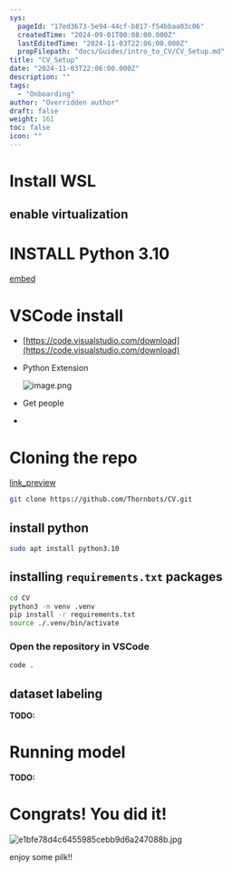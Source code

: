 ```yaml
---
sys:
  pageId: "17ed3673-5e94-44cf-b817-f54bbaa03c06"
  createdTime: "2024-09-01T00:08:00.000Z"
  lastEditedTime: "2024-11-03T22:06:00.000Z"
  propFilepath: "docs/Guides/intro_to_CV/CV_Setup.md"
title: "CV_Setup"
date: "2024-11-03T22:06:00.000Z"
description: ""
tags:
  - "Onboarding"
author: "Overridden author"
draft: false
weight: 161
toc: false
icon: ""
---
```


# Install WSL

## enable virtualization

# INSTALL Python 3.10

[embed](https://www.rose-hulman.edu/class/csse/csse132/2425a/labs/prelab1-wsl2.html)

# VSCode install

- [https://code.visualstudio.com/download](https://code.visualstudio.com/download)
- Python Extension

	![image.png](https://prod-files-secure.s3.us-west-2.amazonaws.com/d518164a-d88e-44d1-a4ee-3adb3bd8bce0/d82b6650-a5e4-4d3c-b8c9-93d817dae00e/image.png?X-Amz-Algorithm=AWS4-HMAC-SHA256&X-Amz-Content-Sha256=UNSIGNED-PAYLOAD&X-Amz-Credential=ASIAZI2LB466SVZRIGAJ%2F20250309%2Fus-west-2%2Fs3%2Faws4_request&X-Amz-Date=20250309T230141Z&X-Amz-Expires=3600&X-Amz-Security-Token=IQoJb3JpZ2luX2VjEDQaCXVzLXdlc3QtMiJHMEUCIBZbs3No%2Bqmzx5vvQUUz8TwWcOoe8Oi%2FKc9sD5meTBOdAiEAsz%2B5HfIjj5u2QuqOyaBFq3LFN0pdWHy5RMp2Mjcq5Rgq%2FwMIfRAAGgw2Mzc0MjMxODM4MDUiDGDXq1L81PiAZiVQ0SrcA09Q8LmqisSRxkCYcyvQRtaXqfrldkqY9ZEljltzxOtChHr5%2F14ZgJ6jX%2BkpKHd%2BynqeQkLEInHfLPbZbJseTExgyOnBbYyy8%2BwbCrx2zNHH9qlhym3wdxeygfEqVprjzJH6hun61N87039n9q%2FHl9oHTRnDHclJu5Bs1kpZ9xv5AJn3xKS6IHFJ9JNY1dWKlI5aL%2FabT30lqt9ZGewc%2FRKENzg2gRv8MFwJdIjdsC3eZYudl%2FUa9zdFhuiSiLXAqJpz%2FkKx%2Fm1%2FPezBJFS99p9HriupL76LOHB96rkbzDscRUbP5%2BJ%2FvXMaU9dxp9HzbCw7IudQ%2FaQVzpIbv58zDUd3QJGW6WT5XPClwQu3b2vUzPcorJViASK8lseObQlOhFvqgjmMi721x5CZXK6ZWNNW5%2Fb%2B0RY2ZUvvNtd6cruwF7aTmMS8n8k6Vjei9PaoiDLegvKNBSy8as1DjPwK%2B4b%2FCXYxWRdT2BbRahv1GryhMhm034%2FbbyvHeNHFVDv8z%2FFbUf0DSalBPMFuoRYkkEoobPC2CUmOMbTk%2Fsa3GTCUxbrOF8kMAI3%2BMqvetFnKssquFOeScIQF%2BiL1V5iVrS6pvCBko9%2F9jOvw1NCRKCv5h5E93Ab1v7pE1fjzMLPgt74GOqUBDx1FrAkW8uIyxtEKmgYYkWkBOJ0%2FK9wy6IobQ3%2F3t3wGIGtUq%2Fgm4rUH1LueCNxXkz%2FK8FnRzw6i%2F0DxQfnXPd%2F5qzYSHkGec24q54Emt3OeOOg9GVOjklb3p2m0Gq5sFZz5R9v%2BfuY%2FCGXkGT0kVEjle%2BR4fsWEPfx%2BwMdRJZQpaUf10NIocUKKjSC4R5I%2BPnVM%2BgUPu4b8VycUqJT0OANRLW7b&X-Amz-Signature=168dfa12eaf43e2bfb7f7ea311e4db3cd2fccaba858650ee5198685173948c96&X-Amz-SignedHeaders=host&x-id=GetObject)
- Get people
- 

# Cloning the repo

[link_preview](https://github.com/Thornbots/CV/)

```bash
git clone https://github.com/Thornbots/CV.git
```

## install python

```bash
sudo apt install python3.10
```

## installing `requirements.txt` packages

```bash
cd CV
python3 -m venv .venv
pip install -r requirements.txt
source ./.venv/bin/activate
```

### Open the repository in VSCode

```bash
code .
```

## dataset labeling  

**TODO:**

# Running model

**TODO:**

# Congrats! You did it!

![e1bfe78d4c6455985cebb9d6a247088b.jpg](https://prod-files-secure.s3.us-west-2.amazonaws.com/d518164a-d88e-44d1-a4ee-3adb3bd8bce0/7d1ce04e-65d6-40c8-814d-754280e9515a/e1bfe78d4c6455985cebb9d6a247088b.jpg?X-Amz-Algorithm=AWS4-HMAC-SHA256&X-Amz-Content-Sha256=UNSIGNED-PAYLOAD&X-Amz-Credential=ASIAZI2LB466R3Z4IKML%2F20250309%2Fus-west-2%2Fs3%2Faws4_request&X-Amz-Date=20250309T230140Z&X-Amz-Expires=3600&X-Amz-Security-Token=IQoJb3JpZ2luX2VjEDQaCXVzLXdlc3QtMiJGMEQCIFgkHuQjGug7iJ0pUBfTmmgd5jZ0EpgUQL2A9CCFaz6SAiBl7%2Fb5hAXlhoTMdfDW8ePPcUCxMmtX%2BELsCRMYh9S%2BnSr%2FAwh9EAAaDDYzNzQyMzE4MzgwNSIMMrhbh91uEaOtxvjvKtwDWNwY%2FsUxwWQrYaUE3On54pXqvK%2BdmJUW3pkAxW84EYlaH2150yB%2FOqGKZSd7hFXSYGBcsy4APGsel9IIooueSL3JeqbWZe%2BVb2%2FaJw5yB6C%2B4tGOhS1%2FXxfOm%2FPm%2BTytuRzeFAj1aGrUyRDlucXdI94BmscUC7hLPlVQKIhzYPNzftblntYVNsh5vmTwnh3ZLC7vPcxZzFBDJDuejXYpmUY%2F%2F2kYmdviIlq9npAPJ2ELpn8Z9jXwUolOP6WkWur4rspcrTwR1yCArMbCByjjMw3dcG3ilPOe7CCxh9ScUi3VJm1KxOHRBKnRbNlhaaXGjuTUQA1icU3WX%2BjaVV1z%2FeNvTOqZbYz29BMoNVznUCILcCQnlM7ItBpOGX5LuhYs0GQDVXCTamFQs4qSAoQizahU%2FUkOf9tQ4Kzvl9PtgD2NnaaFyd3RqMEth2dg9RAFsmooSpZQJwnbD14ShD06XBhI%2BwMXX62zI0FXw6Ew8xvIihyyldbonGClwjeGiKJ%2FCQElqhjHe9h3yQe%2BLMLZF9%2Fkmemg1%2BKR6PKzgEdWh%2F%2Bs39F7T05BP%2BOBUKtCzic%2FXerALQS%2F%2FP7UlZe7h9M%2Bq5i9YCxa3wfAeyHJB8mREg23v6Qe8N5NomVKFlswuOC3vgY6pgHbDGQQlGSFLPMgFOr6u%2F%2Bapue59sriFK004bDilpjzKwk%2FQZGgICx4bD0DOphKztNlwwhPuS19U0IpfLxroH2hM0gZOrgynxkCQgGYw%2BloRecFQO1BL9XSU0DFz6eezTCSJzvcvXNtMRWurdIQzi4i9B3ZWmyFDnt8j1yGbux7OUuvFcEY%2B5XNQQjwRky7VFAXG2qqHcILQgs9dWU9u3uewPwXrrB6&X-Amz-Signature=db693699685d37a1ff8904056d9a8a609ececa1e170ed474811626c66ed2f906&X-Amz-SignedHeaders=host&x-id=GetObject)

enjoy some pilk!!
